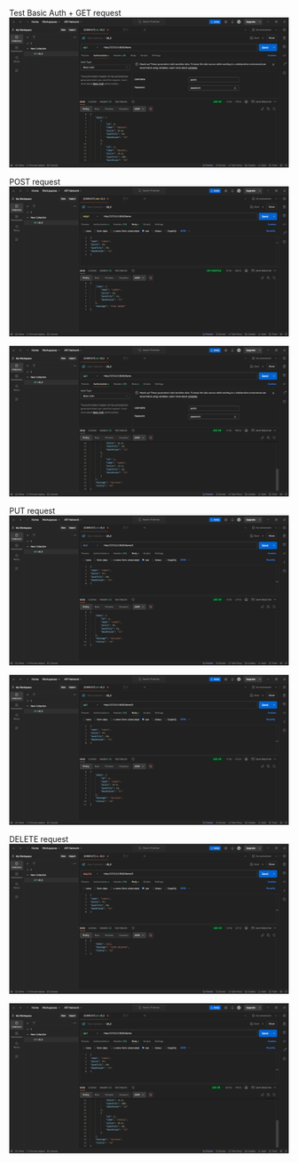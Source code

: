 Test Basic Auth + GET request 
![img.png](img.png)

POST request
![img_1.png](img_1.png)

![img_2.png](img_2.png)

PUT request
![img_3.png](img_3.png)

![img_4.png](img_4.png)

DELETE request
![img_5.png](img_5.png)

![img_6.png](img_6.png)

